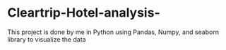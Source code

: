# Cleartrip-Hotel-analysis-
This project is done by me in  Python using Pandas, Numpy, and seaborn library to visualize the data 
